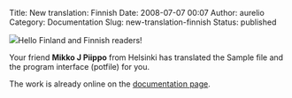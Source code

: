 Title: New translation: Finnish
Date: 2008-07-07 00:07
Author: aurelio
Category: Documentation
Slug: new-translation-finnish
Status: published

![](http://txt2tags.sourceforge.net/team/img/mikko.jpg)Hello Finland and
Finnish readers!

Your friend **Mikko J Piippo** from Helsinki has translated the Sample
file and the program interface (potfile) for you.

The work is already online on the [documentation
page](http://txt2tags.sourceforge.net/docs.html).
